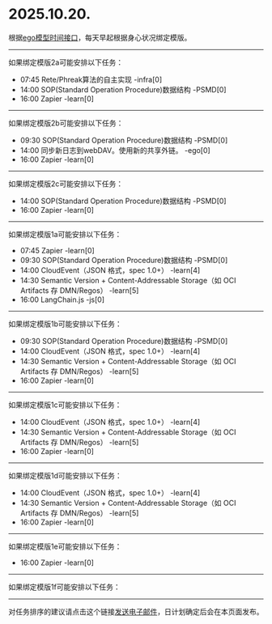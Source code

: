 # 2025.10.20.

根据[ego模型时间接口](https://gitee.com/hyg/blog/blob/master/timeflow.md)，每天早起根据身心状况绑定模版。

---
如果绑定模版2a可能安排以下任务：

- 07:45	Rete/Phreak算法的自主实现 -infra[0]
- 14:00	SOP(Standard Operation Procedure)数据结构 -PSMD[0]
- 16:00	Zapier -learn[0]

---
如果绑定模版2b可能安排以下任务：

- 09:30	SOP(Standard Operation Procedure)数据结构 -PSMD[0]
- 14:00	同步新日志到webDAV。使用新的共享外链。 -ego[0]
- 16:00	Zapier -learn[0]

---
如果绑定模版2c可能安排以下任务：

- 14:00	SOP(Standard Operation Procedure)数据结构 -PSMD[0]
- 16:00	Zapier -learn[0]

---
如果绑定模版1a可能安排以下任务：

- 07:45	Zapier -learn[0]
- 09:30	SOP(Standard Operation Procedure)数据结构 -PSMD[0]
- 14:00	CloudEvent（JSON 格式，spec 1.0+） -learn[4]
- 14:30	Semantic Version + Content-Addressable Storage（如 OCI Artifacts 存 DMN/Regos） -learn[5]
- 16:00	LangChain.js -js[0]

---
如果绑定模版1b可能安排以下任务：

- 09:30	SOP(Standard Operation Procedure)数据结构 -PSMD[0]
- 14:00	CloudEvent（JSON 格式，spec 1.0+） -learn[4]
- 14:30	Semantic Version + Content-Addressable Storage（如 OCI Artifacts 存 DMN/Regos） -learn[5]
- 16:00	Zapier -learn[0]

---
如果绑定模版1c可能安排以下任务：

- 14:00	CloudEvent（JSON 格式，spec 1.0+） -learn[4]
- 14:30	Semantic Version + Content-Addressable Storage（如 OCI Artifacts 存 DMN/Regos） -learn[5]
- 16:00	Zapier -learn[0]

---
如果绑定模版1d可能安排以下任务：

- 14:00	CloudEvent（JSON 格式，spec 1.0+） -learn[4]
- 14:30	Semantic Version + Content-Addressable Storage（如 OCI Artifacts 存 DMN/Regos） -learn[5]
- 16:00	Zapier -learn[0]

---
如果绑定模版1e可能安排以下任务：

- 16:00	Zapier -learn[0]

---
如果绑定模版1f可能安排以下任务：


---
对任务排序的建议请点击这个链接<a href="mailto:huangyg@mars22.com?subject=关于2025.10.20.任务排序的建议&body=date: 2025.10.20.%0D%0Afile: ../../blog/release/time/d.20251020.md%0D%0A---请勿修改邮件主题及以上内容---%0D%0A">发送电子邮件</a>，日计划确定后会在本页面发布。